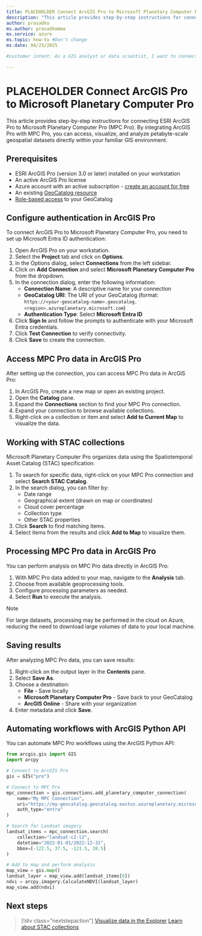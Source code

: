 ```yaml
---
title: PLACEHOLDER Connect ArcGIS Pro to Microsoft Planetary Computer Pro
description: "This article provides step-by-step instructions for connecting ESRI ArcGIS Pro to Microsoft Planetary Computer Pro and accessing geospatial data."
author: prasadko
ms.author: prasadkomma
ms.service: azure
ms.topic: how-to #Don't change
ms.date: 04/23/2025

#customer intent: As a GIS analyst or data scientist, I want to connect ArcGIS Pro to Microsoft Planetary Computer Pro so that I can access and analyze geospatial datasets.

---
```


# PLACEHOLDER Connect ArcGIS Pro to Microsoft Planetary Computer Pro

This article provides step-by-step instructions for connecting ESRI ArcGIS Pro to Microsoft Planetary Computer Pro (MPC Pro). By integrating ArcGIS Pro with MPC Pro, you can access, visualize, and analyze petabyte-scale geospatial datasets directly within your familiar GIS environment.

## Prerequisites

- ESRI ArcGIS Pro (version 3.0 or later) installed on your workstation
- An active ArcGIS Pro license
- Azure account with an active subscription - [create an account for free](https://azure.microsoft.com/free/?ref=microsoft.com&utm_source=microsoft.com&utm_medium=docs&utm_campaign=visualstudio)
- An existing [GeoCatalog resource](./deploy-geocatalog-resource.md)
- [Role-based access](./manage-access.md) to your GeoCatalog

## Configure authentication in ArcGIS Pro

To connect ArcGIS Pro to Microsoft Planetary Computer Pro, you need to set up Microsoft Entra ID authentication:

1. Open ArcGIS Pro on your workstation.
2. Select the **Project** tab and click on **Options**.
3. In the Options dialog, select **Connections** from the left sidebar.
4. Click on **Add Connection** and select **Microsoft Planetary Computer Pro** from the dropdown.
5. In the connection dialog, enter the following information:
   - **Connection Name**: A descriptive name for your connection
   - **GeoCatalog URI**: The URI of your GeoCatalog (format: `https://<your-geocatalog-name>.geocatalog.<region>.azureplanetary.microsoft.com`)
   - **Authentication Type**: Select **Microsoft Entra ID**
6. Click **Sign In** and follow the prompts to authenticate with your Microsoft Entra credentials.
7. Click **Test Connection** to verify connectivity.
8. Click **Save** to create the connection.

## Access MPC Pro data in ArcGIS Pro

After setting up the connection, you can access MPC Pro data in ArcGIS Pro:

1. In ArcGIS Pro, create a new map or open an existing project.
2. Open the **Catalog** pane.
3. Expand the **Connections** section to find your MPC Pro connection.
4. Expand your connection to browse available collections.
5. Right-click on a collection or item and select **Add to Current Map** to visualize the data.

## Working with STAC collections

Microsoft Planetary Computer Pro organizes data using the Spatiotemporal Asset Catalog (STAC) specification:

1. To search for specific data, right-click on your MPC Pro connection and select **Search STAC Catalog**.
2. In the search dialog, you can filter by:
   - Date range
   - Geographical extent (drawn on map or coordinates)
   - Cloud cover percentage
   - Collection type
   - Other STAC properties
3. Click **Search** to find matching items.
4. Select items from the results and click **Add to Map** to visualize them.

## Processing MPC Pro data in ArcGIS Pro

You can perform analysis on MPC Pro data directly in ArcGIS Pro:

1. With MPC Pro data added to your map, navigate to the **Analysis** tab.
2. Choose from available geoprocessing tools.
3. Configure processing parameters as needed.
4. Select **Run** to execute the analysis.

> [!NOTE]
> For large datasets, processing may be performed in the cloud on Azure, reducing the need to download large volumes of data to your local machine.

## Saving results

After analyzing MPC Pro data, you can save results:

1. Right-click on the output layer in the **Contents** pane.
2. Select **Save As**.
3. Choose a destination:
   - **File** - Save locally
   - **Microsoft Planetary Computer Pro** - Save back to your GeoCatalog
   - **ArcGIS Online** - Share with your organization
4. Enter metadata and click **Save**.

## Automating workflows with ArcGIS Python API

You can automate MPC Pro workflows using the ArcGIS Python API:

```python
from arcgis.gis import GIS
import arcpy

# Connect to ArcGIS Pro
gis = GIS("pro")

# Connect to MPC Pro
mpc_connection = gis.connections.add_planetary_computer_connection(
    name="My MPC Connection",
    uri="https://my-geocatalog.geocatalog.eastus.azureplanetary.microsoft.com",
    auth_type="entra"
)

# Search for Landsat imagery
landsat_items = mpc_connection.search(
    collection="landsat-c2-l2",
    datetime="2022-01-01/2022-12-31",
    bbox=[-122.5, 37.5, -121.5, 38.5]
)

# Add to map and perform analysis
map_view = gis.map()
landsat_layer = map_view.add(landsat_items[0])
ndvi = arcpy.imagery.CalculateNDVI(landsat_layer)
map_view.add(ndvi)
```

## Next steps

> [!div class="nextstepaction"]
> [Visualize data in the Explorer](./use-explorer.md)
> [Learn about STAC collections](./stac-overview.md)